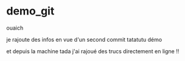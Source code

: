 # demo_git

ouaich

je rajoute des infos en vue d'un second commit
tatatutu démo

et depuis la machine
tada j'ai rajoué des trucs directement en ligne !!
